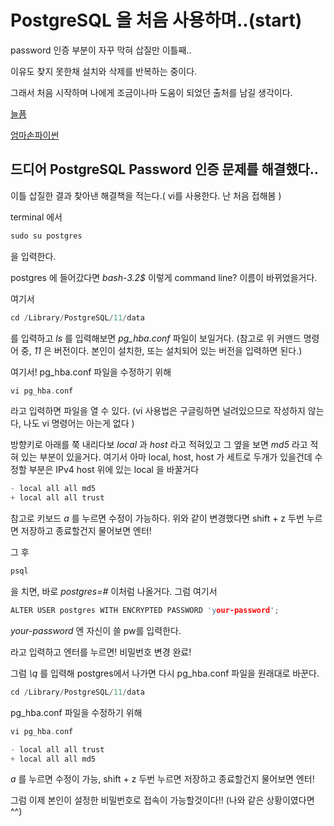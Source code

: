 # PostgreSQL 을 처음 사용하며..(start)


password 인증 부분이 자꾸 막혀 삽질만 이틀째..

이유도 찾지 못한채 설치와 삭제를 반복하는 중이다.

그래서 처음 시작하며 나에게 조금이나마 도움이 되었던 출처를 남길 생각이다.

[늘픔](http://neulpeumbomin.tistory.com/9)

[엄마손파이썬](http://kez1994.tistory.com/330)


## 드디어 PostgreSQL Password 인증 문제를 해결했다..

이틀 삽질한 결과 찾아낸 해결책을 적는다.( vi를 사용한다. 난 처음 접해봄 )


terminal 에서
```cpp
sudo su postgres
```

을 입력한다.


postgres 에 들어갔다면 *bash-3.2$* 이렇게 command line? 이름이 바뀌었을거다.

여기서
```cpp
cd /Library/PostgreSQL/11/data
```

를 입력하고 *ls* 를 입력해보면 *pg_hba.conf* 파일이 보일거다.
(참고로 위 커맨드 명령어 중, *11* 은 버전이다. 본인이 설치한, 또는 설치되어 있는 버전을 입력하면 된다.)


여기서! pg_hba.conf 파일을 수정하기 위해
```cpp
vi pg_hba.conf
```

라고 입력하면 파일을 열 수 있다. (vi 사용법은 구글링하면 널려있으므로 작성하지 않는다, 나도 vi 명령어는 아는게 없다 )

방향키로 아래를 쭉 내리다보 *local* 과 *host* 라고 적혀있고 그 옆을 보면 *md5* 라고 적혀 있는 부분이 있을거다.
여기서 아마 local, host, host 가 세트로 두개가 있을건데 수정할 부분은 IPv4 host 위에 있는 local 을 바꿀거다

```cpp
- local all all md5
+ local all all trust
```

참고로 키보드 *a* 를 누르면 수정이 가능하다. 위와 같이 변경했다면 shift + z 두번 누르면 저장하고 종료할건지 물어보면 엔터!


그 후
```cpp
psql
```

을 치면, 바로 *postgres=#* 이처럼 나올거다. 그럼 여기서
```cpp
ALTER USER postgres WITH ENCRYPTED PASSWORD 'your-password';
```

*your-password* 엔 자신이 쓸 pw를 입력한다.

라고 입력하고 엔터를 누르면! 비밀번호 변경 완료!

그럼 *\q* 를 입력해 postgres에서 나가면 다시 pg_hba.conf 파일을 원래대로 바꾼다.


```cpp
cd /Library/PostgreSQL/11/data
```

pg_hba.conf 파일을 수정하기 위해
```cpp
vi pg_hba.conf
```

```cpp
- local all all trust
+ local all all md5
```

*a* 를 누르면 수정이 가능, shift + z 두번 누르면 저장하고 종료할건지 물어보면 엔터!


그럼 이제 본인이 설정한 비밀번호로 접속이 가능할것이다!! (나와 같은 상황이였다면^^)
